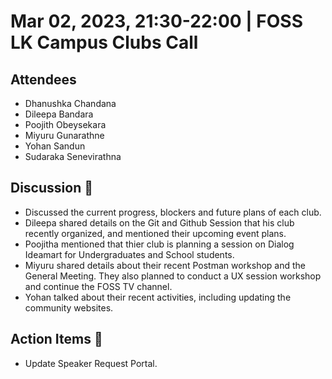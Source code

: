 # Mar 02, 2023, 21:30-22:00 | FOSS LK Campus Clubs Call

## Attendees

- Dhanushka Chandana
- Dileepa Bandara
- Poojith Obeysekara
- Miyuru Gunarathne
- Yohan Sandun
- Sudaraka Senevirathna 

 ## Discussion 🎯

- Discussed the current progress, blockers and future plans of each club.
- Dileepa shared details on the Git and Github Session that his club recently organized, and mentioned their upcoming event plans.
- Poojitha mentioned that thier club is planning a session on Dialog Ideamart for Undergraduates and School students.
- Miyuru shared details about their recent Postman workshop and the General Meeting. They also planned to conduct a UX session workshop and continue the FOSS TV channel.
- Yohan talked about their recent activities, including updating the community websites.

## Action Items 🚧

- Update Speaker Request Portal.